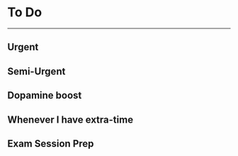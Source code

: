 # To Do
___
## Urgent
## Semi-Urgent
## Dopamine boost 
## Whenever I have extra-time
## Exam Session Prep